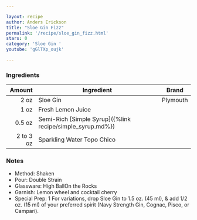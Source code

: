 ```yaml
---

layout: recipe
author: Anders Erickson
title: "Sloe Gin Fizz"
permalink: '/recipe/sloe_gin_fizz.html'
stars: 0
category: 'Sloe Gin '
youtube: 'gGlTXp_oujk'

---
```


### Ingredients

|  Amount  | Ingredient               | Brand          |
| --------: | --------------------------------------------------------- | -------- |
|      2 oz | Sloe Gin                                                  | Plymouth |
|      1 oz | Fresh Lemon Juice                                         |
|    0.5 oz | Semi-Rich [Simple Syrup]({%link recipe/simple_syrup.md%}) |
| 2 to 3 oz | Sparkling Water Topo Chico                                |

### Notes

- Method: Shaken
- Pour: Double Strain
- Glassware: High BallOn the Rocks
- Garnish: Lemon wheel and cocktail cherry
- Special Prep: 1 For variations, drop Sloe Gin to 1.5 oz. (45 ml), & add 1/2 oz. (15 ml) of your preferred spirit (Navy Strength Gin, Cognac, Pisco, or Campari).


